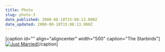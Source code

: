 ```yaml
---
title: Photo
slug: photo-3
date_published: 2008-08-18T15:08:13.000Z
date_updated: 2008-08-18T15:08:13.000Z
---
```


[caption id="" align="aligncenter" width="500" caption="The Starbirds"][![Just Married](http://farm4.static.flickr.com/3070/2774716499_ca67d3a32c.jpg)](http://www.flickr.com/photos/asilentthing/2774716499/)[/caption]
